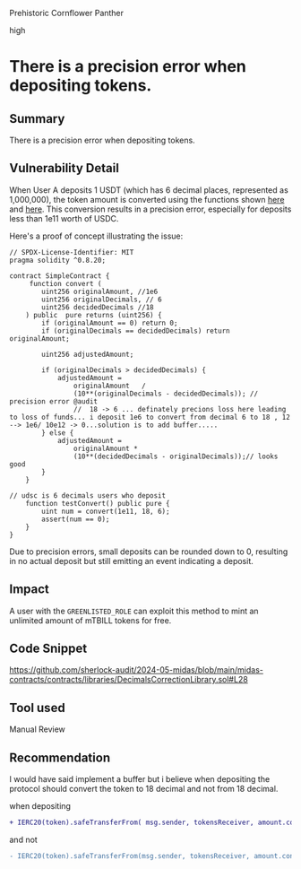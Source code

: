 Prehistoric Cornflower Panther

high

# There is a precision error when depositing tokens.

## Summary
There is a precision error when depositing tokens.

## Vulnerability Detail
When User A deposits 1 USDT (which has 6 decimal places, represented as 1,000,000), the token amount is converted using the functions shown [here](https://github.com/sherlock-audit/2024-05-midas/blob/main/midas-contracts/contracts/abstract/ManageableVault.sol#L151) and [here](https://github.com/sherlock-audit/2024-05-midas/blob/main/midas-contracts/contracts/libraries/DecimalsCorrectionLibrary.sol#L63). This conversion results in a precision error, especially for deposits less than 1e11 worth of USDC.

Here's a proof of concept illustrating the issue:

```solidity
// SPDX-License-Identifier: MIT
pragma solidity ^0.8.20;

contract SimpleContract {
     function convert (
        uint256 originalAmount, //1e6
        uint256 originalDecimals, // 6
        uint256 decidedDecimals //18
    ) public  pure returns (uint256) {
        if (originalAmount == 0) return 0;
        if (originalDecimals == decidedDecimals) return originalAmount;

        uint256 adjustedAmount;

        if (originalDecimals > decidedDecimals) {
            adjustedAmount =
                originalAmount   /
                (10**(originalDecimals - decidedDecimals)); // precision error @audit
                //  18 -> 6 ... definately precions loss here leading to loss of funds... i deposit 1e6 to convert from decimal 6 to 18 , 12 --> 1e6/ 10e12 -> 0...solution is to add buffer.....
        } else {
            adjustedAmount =
                originalAmount *
                (10**(decidedDecimals - originalDecimals));// looks good
        }
    }

// udsc is 6 decimals users who deposit
    function testConvert() public pure {
        uint num = convert(1e11, 18, 6);
        assert(num == 0);
    }
}

```
Due to precision errors, small deposits can be rounded down to 0, resulting in no actual deposit but still emitting an event indicating a deposit.



## Impact
A user with the `GREENLISTED_ROLE` can exploit this method to mint an unlimited amount of mTBILL tokens for free.

## Code Snippet
https://github.com/sherlock-audit/2024-05-midas/blob/main/midas-contracts/contracts/libraries/DecimalsCorrectionLibrary.sol#L28
## Tool used

Manual Review

## Recommendation
I would have said implement a buffer but i believe when depositing the protocol should convert the token to 18 decimal and not from 18 decimal. 

when depositing
```diff
+ IERC20(token).safeTransferFrom( msg.sender, tokensReceiver, amount.convertToBase18(_tokenDecimals(token)));
```
and not 
```diff
- IERC20(token).safeTransferFrom(msg.sender, tokensReceiver, amount.convertFromBase18(_tokenDecimals(token)));
```